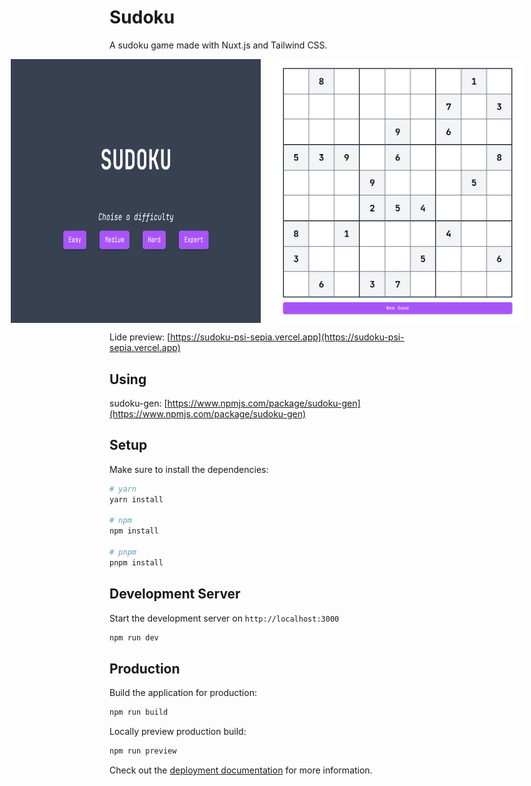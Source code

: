 # Sudoku

A sudoku game made with Nuxt.js and Tailwind CSS.

<!-- Insert image -->
<div style="width: 100%; display: flex; justify-content: center;">
  <img src="./docs/img/home.png" alt="Home" width="400px" style="margin-right: 10px" />
  <img src="./docs/img/game.png" alt="Game" width="400px" style="margin-left: 10px"/>
</div>

Lide preview: [https://sudoku-psi-sepia.vercel.app](https://sudoku-psi-sepia.vercel.app)

## Using

sudoku-gen: [https://www.npmjs.com/package/sudoku-gen](https://www.npmjs.com/package/sudoku-gen)

## Setup

Make sure to install the dependencies:

```bash
# yarn
yarn install

# npm
npm install

# pnpm
pnpm install
```

## Development Server

Start the development server on `http://localhost:3000`

```bash
npm run dev
```

## Production

Build the application for production:

```bash
npm run build
```

Locally preview production build:

```bash
npm run preview
```

Check out the [deployment documentation](https://nuxt.com/docs/getting-started/deployment) for more information.
